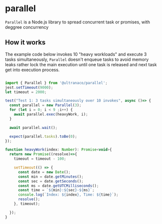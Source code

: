 # parallel

`Parallel` is a Node.js library to spread concurrent task or promises, with deggree concurrency

## How it works

The example code below invokes 10 "heavy workloads" and execute 3 tasks simultaneously, `Parallel` doesn't enqueue tasks to avoid memory leaks rather lock the main execution until one task is released and next task get into execution process.

``` js

import { Parallel } from '@ultranaco/parallel';
jest.setTimeout(9000);
let timeout = 2000;

test("Test 1: 3 tasks simultaneously over 10 invokes", async ()=> {
  const parallel = new Parallel(3);
  for (let i = 0; i < 9 ;i++) {
    await parallel.exec(heavyWork, i);
  }

  await parallel.wait();

  expect(parallel.tasks).toBe(0);
});

function heavyWork(index: Number): Promise<void>{
  return new Promise((resolve)=>{
    timeout = timeout - 100;

    setTimeout(() => {
      const date = new Date();
      const min = date.getMinutes();
      const sec = date.getSeconds();
      const ms = date.getUTCMilliseconds();
      const time = `${min}:${sec}-${ms}`;
      console.log(`Index: ${index}, Time: ${time}`);
      resolve();
    }, timeout);

  });
}

```

